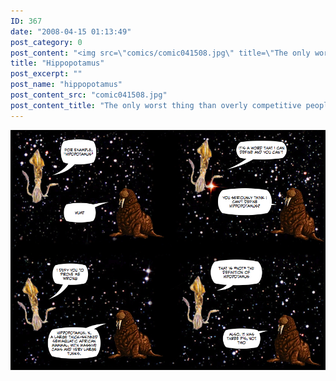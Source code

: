 ```yaml
---
ID: 367
date: "2008-04-15 01:13:49"
post_category: 0
post_content: "<img src=\"comics/comic041508.jpg\" title=\"The only worst thing than overly competitive people are those with no right to be\" />"
title: "Hippopotamus"
post_excerpt: ""
post_name: "hippopotamus"
post_content_src: "comic041508.jpg"
post_content_title: "The only worst thing than overly competitive people are those with no right to be"
---
```



[![The only worst thing than overly competitive people are those with no right to be](/comics-hi-res/comic041508.jpg)](/comics-hi-res/comic041508.jpg)
